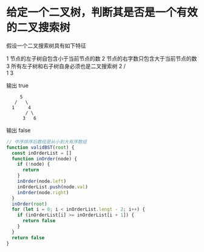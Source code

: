 # 给定一个二叉树，判断其是否是一个有效的二叉搜索树

假设一个二叉搜索树具有如下特征

1 节点的左子树自包含小于当前节点的数
2 节点的右字数只包含大于当前节点的数
3 所有左子树和右子树自身必须也是二叉搜索树
  2
 / \
1   3

输出 true

         5
       /   \
      1     4
           / \
          3   6


输出 false

```js
// 中序排序后数组是从小到大有序数组
function validBST(root) {
  const inOrderList = []
  function inOrder(node) {
    if (!node) {
      return
    }
    inOrder(node.left)
    inOrderList.push(node.val)
    inOrder(node.right)
  }
  inOrder(root)
  for (let i = 0; i < inOrderList.lengt - 2; i++) {
    if (inOrderList[i] >= inOrderList[i + 1]) {
      return false
    }
  }
  return false
}
```

